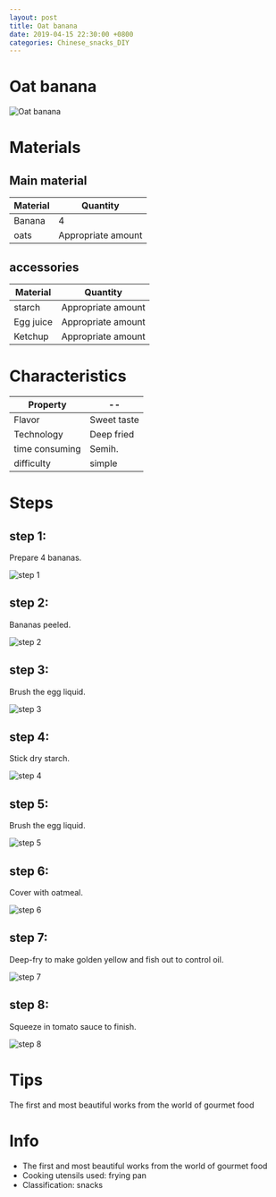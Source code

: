 ```yaml
---
layout: post
title: Oat banana
date: 2019-04-15 22:30:00 +0800
categories: Chinese_snacks_DIY
---
```


# Oat banana

![Oat banana]({{site.baseurl}}/img/405041/405041.jpg)

# Materials


## Main material

Material|Quantity
--|--
Banana|4
oats|Appropriate amount

## accessories

Material|Quantity
--|--
starch|Appropriate amount
Egg juice|Appropriate amount
Ketchup|Appropriate amount

# Characteristics

Property|--
--|--
Flavor|Sweet taste
Technology|Deep fried
time consuming|Semih.
difficulty|simple

# Steps

## step 1:

Prepare 4 bananas.

![step 1]({{site.baseurl}}/img/405041/1.jpg)

## step 2:

Bananas peeled.

![step 2]({{site.baseurl}}/img/405041/2.jpg)

## step 3:

Brush the egg liquid.

![step 3]({{site.baseurl}}/img/405041/3.jpg)

## step 4:

Stick dry starch.

![step 4]({{site.baseurl}}/img/405041/4.jpg)

## step 5:

Brush the egg liquid.

![step 5]({{site.baseurl}}/img/405041/5.jpg)

## step 6:

Cover with oatmeal.

![step 6]({{site.baseurl}}/img/405041/6.jpg)

## step 7:

Deep-fry to make golden yellow and fish out to control oil.

![step 7]({{site.baseurl}}/img/405041/7.jpg)

## step 8:

Squeeze in tomato sauce to finish.

![step 8]({{site.baseurl}}/img/405041/8.jpg)

# Tips

The first and most beautiful works from the world of gourmet food

# Info

- The first and most beautiful works from the world of gourmet food
- Cooking utensils used: frying pan
- Classification: snacks